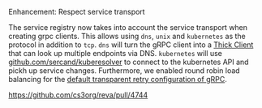 Enhancement: Respect service transport

The service registry now takes into account the service transport when creating grpc clients. This allows using `dns`, `unix` and `kubernetes` as the protocol in addition to `tcp`. `dns` will turn the gRPC client into a [Thick Client](https://grpc.io/blog/grpc-load-balancing/#thick-client) that can look up multiple endpoints via DNS. `kubernetes` will use [github.com/sercand/kuberesolver](https://github.com/sercand/kuberesolver) to connect to the kubernetes API and pickh up service changes. Furthermore, we enabled round robin load balancing for the [default transparent retry configuration of gRPC](https://grpc.io/docs/guides/retry/#retry-configuration).

https://github.com/cs3org/reva/pull/4744
